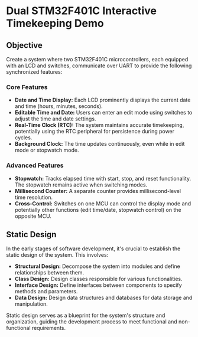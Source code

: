 # Dual STM32F401C Interactive Timekeeping Demo

## Objective
Create a system where two STM32F401C microcontrollers, each equipped with an LCD and switches, communicate over UART to provide the following synchronized features:

### Core Features
- **Date and Time Display:** Each LCD prominently displays the current date and time (hours, minutes, seconds).
- **Editable Time and Date:** Users can enter an edit mode using switches to adjust the time and date settings.
- **Real-Time Clock (RTC):** The system maintains accurate timekeeping, potentially using the RTC peripheral for persistence during power cycles.
- **Background Clock:** The time updates continuously, even while in edit mode or stopwatch mode.

### Advanced Features
- **Stopwatch:** Tracks elapsed time with start, stop, and reset functionality. The stopwatch remains active when switching modes.
- **Millisecond Counter:** A separate counter provides millisecond-level time resolution.
- **Cross-Control:** Switches on one MCU can control the display mode and potentially other functions (edit time/date, stopwatch control) on the opposite MCU.

## Static Design
In the early stages of software development, it's crucial to establish the static design of the system. This involves:

- **Structural Design:** Decompose the system into modules and define relationships between them.
- **Class Design:** Design classes responsible for various functionalities.
- **Interface Design:** Define interfaces between components to specify methods and parameters.
- **Data Design:** Design data structures and databases for data storage and manipulation.

Static design serves as a blueprint for the system's structure and organization, guiding the development process to meet functional and non-functional requirements.


